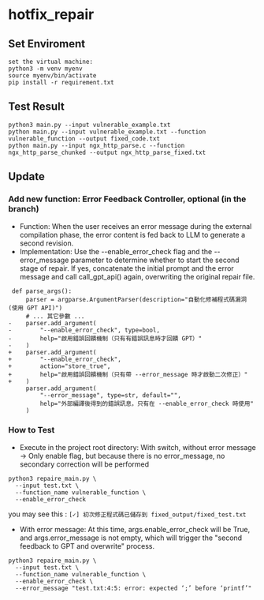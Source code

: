 # hotfix_repair
## Set Enviroment
```
set the virtual machine: 
python3 -m venv myenv
source myenv/bin/activate
pip install -r requirement.txt
```

## Test Result
```
python3 main.py --input vulnerable_example.txt
python main.py --input vulnerable_example.txt --function vulnerable_function --output fixed_code.txt
python main.py --input ngx_http_parse.c --function ngx_http_parse_chunked --output ngx_http_parse_fixed.txt
```

## Update
### Add new function: Error Feedback Controller, optional (in the branch)
* Function: When the user receives an error message during the external compilation phase, the error content is fed back to LLM to generate a second revision.
* Implementation: Use the --enable_error_check flag and the --error_message parameter to determine whether to start the second stage of repair. If yes, concatenate the initial prompt and the error message and call call_gpt_api() again, overwriting the original repair file.

```
 def parse_args():
     parser = argparse.ArgumentParser(description="自動化修補程式碼漏洞 (使用 GPT API)")
     # ... 其它參數 ...
-    parser.add_argument(
-        "--enable_error_check", type=bool,
-        help="啟用錯誤回饋機制（只有有錯誤訊息時才回饋 GPT）"
-    )
+    parser.add_argument(
+        "--enable_error_check",
+        action="store_true",
+        help="啟用錯誤回饋機制（只有帶 --error_message 時才啟動二次修正）"
+    )
     parser.add_argument(
         "--error_message", type=str, default="",
         help="外部編譯後得到的錯誤訊息，只有在 --enable_error_check 時使用"
     )

```

### How to Test
* Execute in the project root directory: With switch, without error message → Only enable flag, but because there is no error_message, no secondary correction will be performed
```
python3 repaire_main.py \
  --input test.txt \
  --function_name vulnerable_function \
  --enable_error_check
```
you may see this : `[✓] 初次修正程式碼已儲存到 fixed_output/fixed_test.txt`

* With error message: At this time, args.enable_error_check will be True, and args.error_message is not empty, which will trigger the "second feedback to GPT and overwrite" process.   
```
python3 repaire_main.py \
  --input test.txt \
  --function_name vulnerable_function \
  --enable_error_check \
  --error_message "test.txt:4:5: error: expected ‘;’ before ‘printf’"

```
